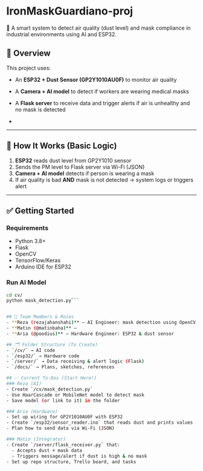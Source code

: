 # IronMaskGuardiano-proj
🎯 A smart system to detect air quality (dust level) and mask compliance in industrial environments using AI and ESP32.

## 📌 Overview

This project uses:
- An **ESP32 + Dust Sensor (GP2Y1010AU0F)** to monitor air quality
- A **Camera + AI model** to detect if workers are wearing medical masks
- A **Flask server** to receive data and trigger alerts if air is unhealthy and no mask is detected

- 
---

## 🚀 How It Works (Basic Logic)

1. **ESP32** reads dust level from GP2Y1010 sensor
2. Sends the PM level to Flask server via Wi-Fi (JSON)
3. **Camera + AI model** detects if person is wearing a mask
4. If air quality is bad **AND** mask is not detected → system logs or triggers alert

---

## ✅ Getting Started

### Requirements
- Python 3.8+
- Flask
- OpenCV
- TensorFlow/Keras
- Arduino IDE for ESP32

### Run AI Model
```bash
cd cv/
python mask_detection.py```


## 👥 Team Members & Roles
- **Reza (rezajahanshahi)** — AI Engineer: mask detection using OpenCV
- **Matin (@matinbaha)** — 
- **Aria (@poodius)** — Hardware Engineer: ESP32 & dust sensor

## 🗂️ Folder Structure (To Create)
- `/cv/` → AI code
- `/esp32/` → Hardware code
- `/server/` → Data receiving & alert logic (Flask)
- `/docs/` → Plans, sketches, references

## ✅ Current To-Dos (Start Here!)
### Reza (AI)
- Create `/cv/mask_detection.py`
- Use HaarCascade or MobileNet model to detect mask
- Save model (or link to it) in the folder

### Aria (Hardware)
- Set up wiring for GP2Y1010AU0F with ESP32
- Create `/esp32/sensor_reader.ino` that reads dust and prints values
- Plan how to send data via Wi-Fi (JSON)

### Matin (Integrator)
- Create `/server/flask_receiver.py` that:
  - Accepts dust + mask data
  - Triggers message/alert if dust is high & no mask
- Set up repo structure, Trello board, and tasks
